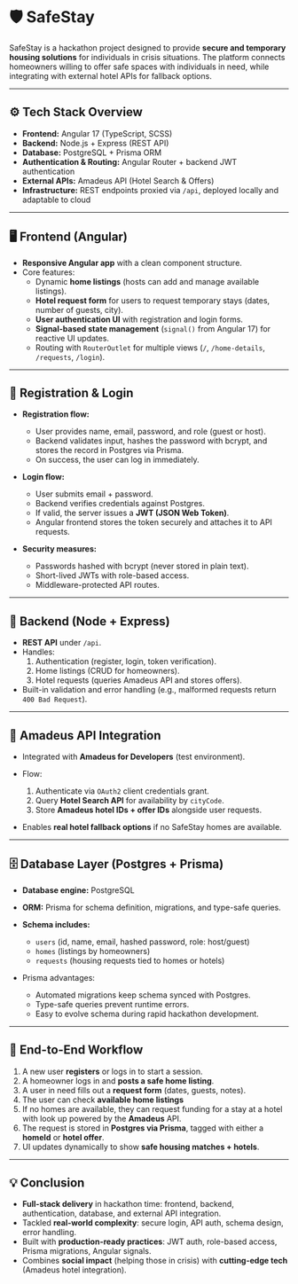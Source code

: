 # 🛡️ SafeStay

SafeStay is a hackathon project designed to provide **secure and temporary housing solutions** for individuals in crisis situations. The platform connects homeowners willing to offer safe spaces with individuals in need, while integrating with external hotel APIs for fallback options.  

---

## ⚙️ Tech Stack Overview  

- **Frontend:** Angular 17 (TypeScript, SCSS)  
- **Backend:** Node.js + Express (REST API)  
- **Database:** PostgreSQL + Prisma ORM  
- **Authentication & Routing:** Angular Router + backend JWT authentication  
- **External APIs:** Amadeus API (Hotel Search & Offers)  
- **Infrastructure:** REST endpoints proxied via `/api`, deployed locally and adaptable to cloud  

---

## 🖥️ Frontend (Angular)  

- **Responsive Angular app** with a clean component structure.  
- Core features:  
  - Dynamic **home listings** (hosts can add and manage available listings).  
  - **Hotel request form** for users to request temporary stays (dates, number of guests, city).  
  - **User authentication UI** with registration and login forms.  
  - **Signal-based state management** (`signal()` from Angular 17) for reactive UI updates.  
  - Routing with `RouterOutlet` for multiple views (`/`, `/home-details`, `/requests`, `/login`).  

---

## 🔐 Registration & Login  

- **Registration flow:**  
  - User provides name, email, password, and role (guest or host).  
  - Backend validates input, hashes the password with bcrypt, and stores the record in Postgres via Prisma.  
  - On success, the user can log in immediately.  

- **Login flow:**  
  - User submits email + password.  
  - Backend verifies credentials against Postgres.  
  - If valid, the server issues a **JWT (JSON Web Token)**.  
  - Angular frontend stores the token securely and attaches it to API requests.  

- **Security measures:**  
  - Passwords hashed with bcrypt (never stored in plain text).  
  - Short-lived JWTs with role-based access.  
  - Middleware-protected API routes.  

---

## 🔗 Backend (Node + Express)  

- **REST API** under `/api`.  
- Handles:  
  1. Authentication (register, login, token verification).  
  2. Home listings (CRUD for homeowners).  
  3. Hotel requests (queries Amadeus API and stores offers).  
- Built-in validation and error handling (e.g., malformed requests return `400 Bad Request`).  

---

## 🏨 Amadeus API Integration  

- Integrated with **Amadeus for Developers** (test environment).  
- Flow:  
  1. Authenticate via `OAuth2` client credentials grant.  
  2. Query **Hotel Search API** for availability by `cityCode`.  
  3. Store **Amadeus hotel IDs + offer IDs** alongside user requests.  

- Enables **real hotel fallback options** if no SafeStay homes are available. 

---

## 🗄️ Database Layer (Postgres + Prisma)  

- **Database engine:** PostgreSQL  
- **ORM:** Prisma for schema definition, migrations, and type-safe queries.  
- **Schema includes:**  
  - `users` (id, name, email, hashed password, role: host/guest)  
  - `homes` (listings by homeowners)  
  - `requests` (housing requests tied to homes or hotels)  

- Prisma advantages:  
  - Automated migrations keep schema synced with Postgres.  
  - Type-safe queries prevent runtime errors.  
  - Easy to evolve schema during rapid hackathon development.  

---

## 🚀 End-to-End Workflow  

1. A new user **registers** or logs in to start a session.  
2. A homeowner logs in and **posts a safe home listing**.  
3. A user in need fills out a **request form** (dates, guests, notes).  
4. The user can check **available home listings**
5. If no homes are available, they can request funding for a stay at a hotel with look up powered by the **Amadeus** API.  
6. The request is stored in **Postgres via Prisma**, tagged with either a **homeId** or **hotel offer**.  
7. UI updates dynamically to show **safe housing matches + hotels**.  

---

## 💡 Conclusion 

- **Full-stack delivery** in hackathon time: frontend, backend, authentication, database, and external API integration.  
- Tackled **real-world complexity**: secure login, API auth, schema design, error handling.  
- Built with **production-ready practices**: JWT auth, role-based access, Prisma migrations, Angular signals.  
- Combines **social impact** (helping those in crisis) with **cutting-edge tech** (Amadeus hotel integration).  
